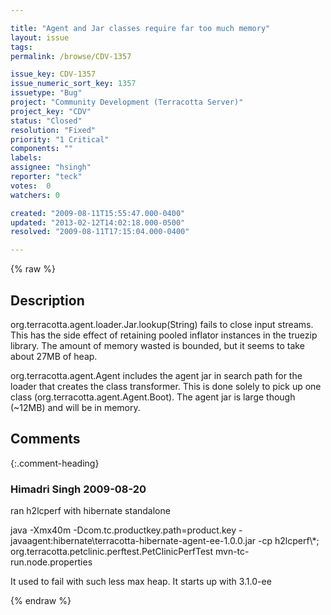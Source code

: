 ```yaml
---

title: "Agent and Jar classes require far too much memory"
layout: issue
tags: 
permalink: /browse/CDV-1357

issue_key: CDV-1357
issue_numeric_sort_key: 1357
issuetype: "Bug"
project: "Community Development (Terracotta Server)"
project_key: "CDV"
status: "Closed"
resolution: "Fixed"
priority: "1 Critical"
components: ""
labels: 
assignee: "hsingh"
reporter: "teck"
votes:  0
watchers: 0

created: "2009-08-11T15:55:47.000-0400"
updated: "2013-02-12T14:02:18.000-0500"
resolved: "2009-08-11T17:15:04.000-0400"

---
```




{% raw %}



## Description

<div markdown="1" class="description">

org.terracotta.agent.loader.Jar.lookup(String) fails to close input streams. This has the side effect of retaining pooled inflator instances in the truezip library. The amount of memory wasted is bounded, but it seems to take about 27MB of heap. 

org.terracotta.agent.Agent includes the agent jar in search path for the loader that creates the class transformer. This is done solely to pick up one class (org.terracotta.agent.Agent.Boot). The agent jar is large though (~12MB) and will be in memory.



</div>

## Comments


{:.comment-heading}
### **Himadri Singh** <span class="date">2009-08-20</span>

<div markdown="1" class="comment">

ran h2lcperf with hibernate standalone

java -Xmx40m -Dcom.tc.productkey.path=product.key -javaagent:hibernate\terracotta-hibernate-agent-ee-1.0.0.jar -cp h2lcperf\\*; org.terracotta.petclinic.perftest.PetClinicPerfTest mvn-tc-run.node.properties

It used to fail with such less max heap. It starts up with 3.1.0-ee

</div>



{% endraw %}
